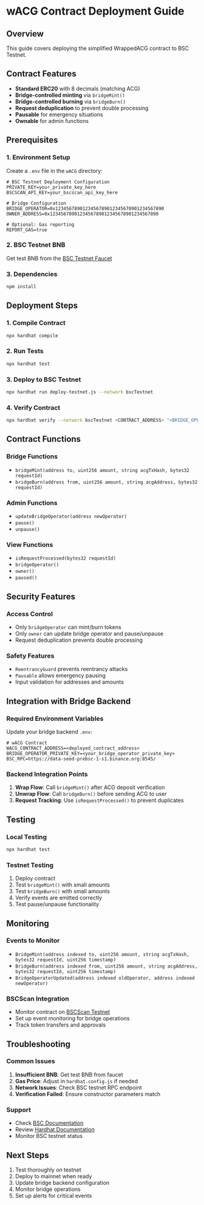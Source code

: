 # wACG Contract Deployment Guide

## Overview
This guide covers deploying the simplified WrappedACG contract to BSC Testnet.

## Contract Features
- **Standard ERC20** with 8 decimals (matching ACG)
- **Bridge-controlled minting** via `bridgeMint()`
- **Bridge-controlled burning** via `bridgeBurn()`
- **Request deduplication** to prevent double processing
- **Pausable** for emergency situations
- **Ownable** for admin functions

## Prerequisites

### 1. Environment Setup
Create a `.env` file in the `wACG` directory:

```env
# BSC Testnet Deployment Configuration
PRIVATE_KEY=your_private_key_here
BSCSCAN_API_KEY=your_bscscan_api_key_here

# Bridge Configuration
BRIDGE_OPERATOR=0x1234567890123456789012345678901234567890
OWNER_ADDRESS=0x1234567890123456789012345678901234567890

# Optional: Gas reporting
REPORT_GAS=true
```

### 2. BSC Testnet BNB
Get test BNB from the [BSC Testnet Faucet](https://testnet.binance.org/faucet-smart)

### 3. Dependencies
```bash
npm install
```

## Deployment Steps

### 1. Compile Contract
```bash
npx hardhat compile
```

### 2. Run Tests
```bash
npx hardhat test
```

### 3. Deploy to BSC Testnet
```bash
npx hardhat run deploy-testnet.js --network bscTestnet
```

### 4. Verify Contract
```bash
npx hardhat verify --network bscTestnet <CONTRACT_ADDRESS> "<BRIDGE_OPERATOR>" "<OWNER_ADDRESS>"
```

## Contract Functions

### Bridge Functions
- `bridgeMint(address to, uint256 amount, string acgTxHash, bytes32 requestId)`
- `bridgeBurn(address from, uint256 amount, string acgAddress, bytes32 requestId)`

### Admin Functions
- `updateBridgeOperator(address newOperator)`
- `pause()`
- `unpause()`

### View Functions
- `isRequestProcessed(bytes32 requestId)`
- `bridgeOperator()`
- `owner()`
- `paused()`

## Security Features

### Access Control
- Only `bridgeOperator` can mint/burn tokens
- Only `owner` can update bridge operator and pause/unpause
- Request deduplication prevents double processing

### Safety Features
- `ReentrancyGuard` prevents reentrancy attacks
- `Pausable` allows emergency pausing
- Input validation for addresses and amounts

## Integration with Bridge Backend

### Required Environment Variables
Update your bridge backend `.env`:

```env
# wACG Contract
WACG_CONTRACT_ADDRESS=<deployed_contract_address>
BRIDGE_OPERATOR_PRIVATE_KEY=<your_bridge_operator_private_key>
BSC_RPC=https://data-seed-prebsc-1-s1.binance.org:8545/
```

### Backend Integration Points
1. **Wrap Flow**: Call `bridgeMint()` after ACG deposit verification
2. **Unwrap Flow**: Call `bridgeBurn()` before sending ACG to user
3. **Request Tracking**: Use `isRequestProcessed()` to prevent duplicates

## Testing

### Local Testing
```bash
npx hardhat test
```

### Testnet Testing
1. Deploy contract
2. Test `bridgeMint()` with small amounts
3. Test `bridgeBurn()` with small amounts
4. Verify events are emitted correctly
5. Test pause/unpause functionality

## Monitoring

### Events to Monitor
- `BridgeMint(address indexed to, uint256 amount, string acgTxHash, bytes32 requestId, uint256 timestamp)`
- `BridgeBurn(address indexed from, uint256 amount, string acgAddress, bytes32 requestId, uint256 timestamp)`
- `BridgeOperatorUpdated(address indexed oldOperator, address indexed newOperator)`

### BSCScan Integration
- Monitor contract on [BSCScan Testnet](https://testnet.bscscan.com/)
- Set up event monitoring for bridge operations
- Track token transfers and approvals

## Troubleshooting

### Common Issues
1. **Insufficient BNB**: Get test BNB from faucet
2. **Gas Price**: Adjust in `hardhat.config.js` if needed
3. **Network Issues**: Check BSC testnet RPC endpoint
4. **Verification Failed**: Ensure constructor parameters match

### Support
- Check [BSC Documentation](https://docs.binance.org/)
- Review [Hardhat Documentation](https://hardhat.org/docs)
- Monitor BSC testnet status

## Next Steps
1. Test thoroughly on testnet
2. Deploy to mainnet when ready
3. Update bridge backend configuration
4. Monitor bridge operations
5. Set up alerts for critical events 